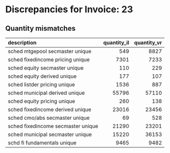 # Discrepancies for Invoice: 23

## Quantity mismatches

| description                        |   quantity_il |   quantity_vr |
|:-----------------------------------|--------------:|--------------:|
| sched mtgepool secmaster unique    |           549 |          8827 |
| sched fixedincome pricing unique   |          7301 |          7233 |
| sched equity secmaster unique      |           110 |           229 |
| sched equity derived unique        |           177 |           107 |
| sched listder pricing unique       |          1536 |           887 |
| sched municipal derived unique     |         55796 |         57110 |
| sched equity pricing unique        |           260 |           138 |
| sched fixedincome derived unique   |         23016 |         23456 |
| sched cmo/abs secmaster unique     |            69 |           528 |
| sched fixedincome secmaster unique |         21290 |         23201 |
| sched municipal secmaster unique   |         15220 |         36153 |
| schd fi fundamentals unique        |          9465 |          9482 |
